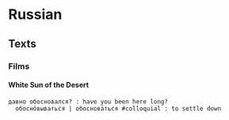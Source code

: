 # Russian

## Texts

### Films

#### White Sun of the Desert

```logm
давно обосновался? : have you been here long?
  обосно́вываться | обоснова́ться #colloquial : to settle down
```